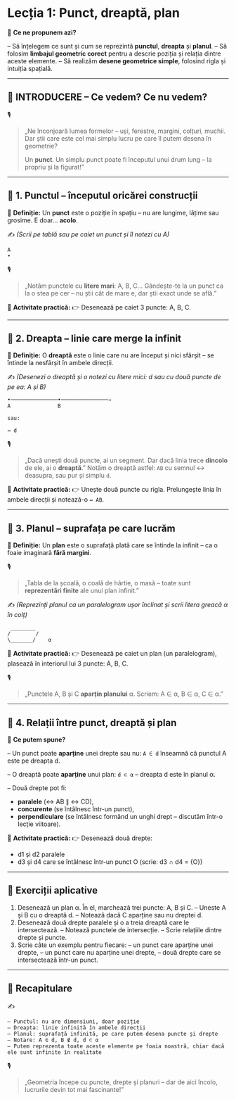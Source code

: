 #  Lecția 1: Punct, dreaptă, plan

🎯 **Ce ne propunem azi?**

 – Să înțelegem ce sunt și cum se reprezintă **punctul**, **dreapta** și **planul**.
 – Să folosim **limbajul geometric corect** pentru a descrie poziția și relația dintre aceste elemente.
 – Să realizăm **desene geometrice simple**, folosind rigla și intuiția spațială.

------

## 🔔 INTRODUCERE – Ce vedem? Ce nu vedem?

🎙️

> „Ne înconjoară lumea formelor – uși, ferestre, margini, colțuri, muchii.
>  Dar știi care este cel mai simplu lucru pe care îl putem desena în geometrie?
>
> Un **punct**. Un simplu punct poate fi începutul unui drum lung – la propriu și la figurat!”

------

## 🔹 1. Punctul – începutul oricărei construcții

🎯 **Definiție:**
 Un **punct** este o poziție în spațiu – nu are lungime, lățime sau grosime. E doar... **acolo**.

✍️ *(Scrii pe tablă sau pe caiet un punct și îl notezi cu A)*

```
A
•  
```

🎙️

> „Notăm punctele cu **litere mari**: A, B, C...
>  Gândește-te la un punct ca la o stea pe cer – nu știi cât de mare e, dar știi exact unde se află.”

📌 **Activitate practică:**
 👉 Desenează pe caiet 3 puncte: A, B, C.

------

## 🔹 2. Dreapta – linie care merge la infinit

🎯 **Definiție:**
 O **dreaptă** este o linie care nu are început și nici sfârșit – se întinde la nesfârșit în ambele direcții.

✍️ *(Desenezi o dreaptă și o notezi cu litere mici: d sau cu două puncte de pe ea: A și B)*

```
•───────────────•───────────────→
A               B

sau:

↔ d
```

🎙️

> „Dacă unești două puncte, ai un segment. Dar dacă linia trece **dincolo** de ele, ai o **dreaptă**.”
>  Notăm o dreaptă astfel: `AB` cu semnul ↔ deasupra, sau pur și simplu `d`.

📌 **Activitate practică:**
 👉 Unește două puncte cu rigla. Prelungește linia în ambele direcții și notează-o `↔ AB`.

------

## 🔹 3. Planul – suprafața pe care lucrăm

🎯 **Definiție:**
 Un **plan** este o suprafață plată care se întinde la infinit – ca o foaie imaginară **fără margini**.

🎙️

> „Tabla de la școală, o coală de hârtie, o masă – toate sunt **reprezentări finite** ale unui plan infinit.”

✍️ *(Reprezinți planul ca un paralelogram ușor înclinat și scrii litera greacă α în colț)*

```
 ________
/        /
\_______/    α
```

📌 **Activitate practică:**
 👉 Desenează pe caiet un plan (un paralelogram), plasează în interiorul lui 3 puncte: A, B, C.

🎙️

> „Punctele A, B și C **aparțin planului** α.
>  Scriem: A ∈ α, B ∈ α, C ∈ α.”

------

## 🔹 4. Relații între punct, dreaptă și plan

📌 **Ce putem spune?**

– Un punct poate **aparține** unei drepte sau nu:
 `A ∈ d` înseamnă că punctul A este pe dreapta d.

– O dreaptă poate **aparține** unui plan:
 `d ⊂ α` – dreapta d este în planul α.

– Două drepte pot fi:

- **paralele** (↔ AB ∥ ↔ CD),
- **concurente** (se întâlnesc într-un punct),
- **perpendiculare** (se întâlnesc formând un unghi drept – discutăm într-o lecție viitoare).

📌 **Activitate practică:**
 👉 Desenează două drepte:

- d1 și d2 paralele
- d3 și d4 care se întâlnesc într-un punct O (scrie: d3 ∩ d4 = {O})

------

## 🧪 Exerciții aplicative

1. Desenează un plan α. În el, marchează trei puncte: A, B și C.
    – Uneste A și B cu o dreaptă d.
    – Notează dacă C aparține sau nu dreptei d.
2. Desenează două drepte paralele și o a treia dreaptă care le intersectează.
    – Notează punctele de intersecție.
    – Scrie relațiile dintre drepte și puncte.
3. Scrie câte un exemplu pentru fiecare:
    – un punct care aparține unei drepte,
    – un punct care nu aparține unei drepte,
    – două drepte care se intersectează într-un punct.

------

## 🔁 Recapitulare

✍️

```
– Punctul: nu are dimensiuni, doar poziție  
– Dreapta: linie infinită în ambele direcții  
– Planul: suprafață infinită, pe care putem desena puncte și drepte  
– Notare: A ∈ d, B ∉ d, d ⊂ α  
– Putem reprezenta toate aceste elemente pe foaia noastră, chiar dacă ele sunt infinite în realitate
```

🎙️

> „Geometria începe cu puncte, drepte și planuri – dar de aici încolo, lucrurile devin tot mai fascinante!”

